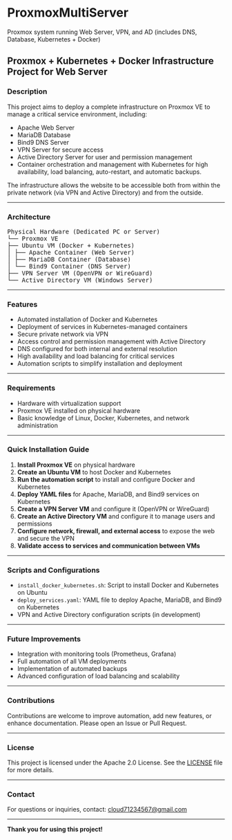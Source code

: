 # ProxmoxMultiServer  
Proxmox system running Web Server, VPN, and AD (includes DNS, Database, Kubernetes + Docker)

## Proxmox + Kubernetes + Docker Infrastructure Project for Web Server

### Description

This project aims to deploy a complete infrastructure on Proxmox VE to manage a critical service environment, including:

- Apache Web Server  
- MariaDB Database  
- Bind9 DNS Server  
- VPN Server for secure access  
- Active Directory Server for user and permission management  
- Container orchestration and management with Kubernetes for high availability, load balancing, auto-restart, and automatic backups.

The infrastructure allows the website to be accessible both from within the private network (via VPN and Active Directory) and from the outside.

---

### Architecture

<pre>Physical Hardware (Dedicated PC or Server)
└── Proxmox VE
├── Ubuntu VM (Docker + Kubernetes)
│ ├── Apache Container (Web Server)
│ ├── MariaDB Container (Database)
│ └── Bind9 Container (DNS Server)
├── VPN Server VM (OpenVPN or WireGuard)
└── Active Directory VM (Windows Server)</pre>



---

### Features

- Automated installation of Docker and Kubernetes  
- Deployment of services in Kubernetes-managed containers  
- Secure private network via VPN  
- Access control and permission management with Active Directory  
- DNS configured for both internal and external resolution  
- High availability and load balancing for critical services  
- Automation scripts to simplify installation and deployment

---

### Requirements

- Hardware with virtualization support  
- Proxmox VE installed on physical hardware  
- Basic knowledge of Linux, Docker, Kubernetes, and network administration

---

### Quick Installation Guide

1. **Install Proxmox VE** on physical hardware  
2. **Create an Ubuntu VM** to host Docker and Kubernetes  
3. **Run the automation script** to install and configure Docker and Kubernetes  
4. **Deploy YAML files** for Apache, MariaDB, and Bind9 services on Kubernetes  
5. **Create a VPN Server VM** and configure it (OpenVPN or WireGuard)  
6. **Create an Active Directory VM** and configure it to manage users and permissions  
7. **Configure network, firewall, and external access** to expose the web and secure the VPN  
8. **Validate access to services and communication between VMs**

---

### Scripts and Configurations

- `install_docker_kubernetes.sh`: Script to install Docker and Kubernetes on Ubuntu  
- `deploy_services.yaml`: YAML file to deploy Apache, MariaDB, and Bind9 on Kubernetes  
- VPN and Active Directory configuration scripts (in development)

---

### Future Improvements

- Integration with monitoring tools (Prometheus, Grafana)  
- Full automation of all VM deployments  
- Implementation of automated backups  
- Advanced configuration of load balancing and scalability

---

### Contributions

Contributions are welcome to improve automation, add new features, or enhance documentation. Please open an Issue or Pull Request.

---

### License

This project is licensed under the Apache 2.0 License. See the [LICENSE](LICENSE) file for more details.

---

### Contact

For questions or inquiries, contact: cloud71234567@gmail.com

---

**Thank you for using this project!**
